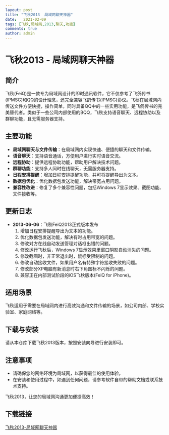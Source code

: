 ```yaml
---
layout: post
title: "飞秋2013  局域网聊天神器"
date:   2021-02-09
tags: [飞秋,局域网,2013,聊天,功能]
comments: true
author: admin
---
```

# 飞秋2013 - 局域网聊天神器

## 简介
飞秋(FeiQ)是一款专为局域网设计的即时通讯软件，它不仅参考了飞鸽传书(IPMSG)和QQ的设计理念，还完全兼容飞鸽传书(IPMSG)协议。飞秋在局域网内传送文件方便快捷，操作简单，同时具备QQ中的一些实用功能，是飞鸽传书的完美替代者。类似于一些公司内部使用的BQQ，飞秋支持语音聊天、远程协助以及群聊功能，且无需服务器支持。

## 主要功能
- **局域网聊天与文件传输**：在局域网内实现快速、便捷的聊天和文件传输。
- **语音聊天**：支持语音通话，方便用户进行实时语音交流。
- **远程协助**：提供远程协助功能，帮助用户解决技术问题。
- **群聊功能**：支持多人同时在线聊天，无需服务器支持。
- **日程安排提醒**：增加日程安排提醒功能，并可将提醒导出为文本。
- **数据包优化**：优化数据包发送功能，解决带宽占用问题。
- **兼容性改进**：修复了多个兼容性问题，包括Windows 7显示效果、截图功能、文件接收等。

## 更新日志
- **2013-06-06**：飞秋FeiQ2013正式版本发布
  1. 增加日程安排提醒导出为文本的功能。
  2. 优化数据包发送功能，解决有时占用带宽的问题。
  3. 修改对方在线自动发送管理对话框出错的问题。
  4. 修改运行飞秋后，Windows 7显示效果里窗口阴影自动消失的问题。
  5. 修改截图时，非正常退出时，鼠标受限制的问题。
  6. 修改自动接收文件，如果用户名有特殊字符接收失败的问题。
  7. 修改部分XP电脑有新消息时右下角图标不闪烁的问题。
  8. 兼容正在内部测试阶段的iOS飞秋版本(FeiQ for iPhone)。

## 适用场景
飞秋适用于需要在局域网内进行高效沟通和文件传输的场景，如公司内部、学校实验室、家庭网络等。

## 下载与安装
请从本仓库下载飞秋2013版本，按照安装向导进行安装即可。

## 注意事项
- 请确保您的网络环境为局域网，以获得最佳的使用体验。
- 在安装和使用过程中，如遇到任何问题，请参考软件自带的帮助文档或联系技术支持。

飞秋2013，让您的局域网沟通更加便捷高效！

## 下载链接

[飞秋2013-局域网聊天神器](https://pan.quark.cn/s/96377b072251)